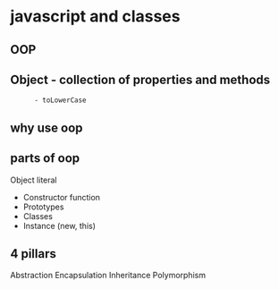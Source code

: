 # javascript and classes

## OOP

## Object - collection of properties and methods

          - toLowerCase

## why use oop

## parts of oop

Object literal

- Constructor function
- Prototypes
- Classes
- Instance (new, this)

## 4 pillars

Abstraction
Encapsulation
Inheritance
Polymorphism


